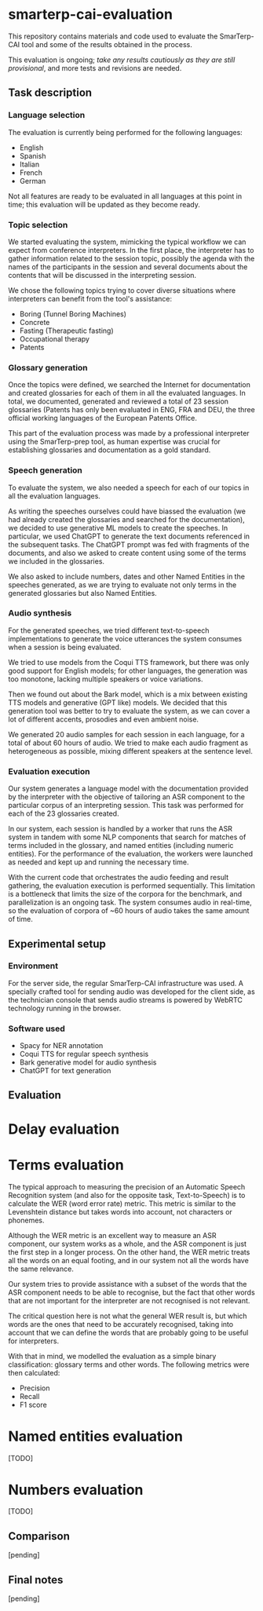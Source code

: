 # smarterp-cai-evaluation

This repository contains materials and code used to evaluate the SmarTerp-CAI tool and some of the results obtained in the process.

This evaluation is ongoing; *take any results cautiously as they are still provisional*, and more tests and revisions are needed. 


## Task description
### Language selection

The evaluation is currently being performed for the following languages:
- English
- Spanish
- Italian
- French
- German

Not all features are ready to be evaluated in all languages at this point in time; this evaluation will be updated as they become ready.

### Topic selection
We started evaluating the system, mimicking the typical workflow we can expect from conference interpreters. In the first place, the interpreter has to gather information related to the session topic, possibly the agenda with the names of the participants in the session and several documents about the contents that will be discussed in the interpreting session.

We chose the following topics trying to cover diverse situations where interpreters can benefit from the tool's assistance:
- Boring (Tunnel Boring Machines)
- Concrete
- Fasting (Therapeutic fasting)
- Occupational therapy
- Patents

### Glossary generation
Once the topics were defined, we searched the Internet for documentation and created glossaries for each of them in all the evaluated languages. In total, we documented, generated and reviewed a total of 23 session glossaries (Patents has only been evaluated in ENG, FRA and DEU, the three official working languages of the European Patents Office. 

This part of the evaluation process was made by a professional interpreter using the SmarTerp-prep tool, as human expertise was crucial for establishing glossaries and documentation as a gold standard.

### Speech generation
To evaluate the system, we also needed a speech for each of our topics in all the evaluation languages. 

As writing the speeches ourselves could have biassed the evaluation (we had already created the glossaries and searched for the documentation), we decided to use generative ML models to create the speeches. In particular, we used ChatGPT to generate the text documents referenced in the subsequent tasks. The ChatGPT prompt was fed with fragments of the documents, and also we asked to create content using some of the terms we included in the glossaries. 

We also asked to include numbers, dates and other Named Entities in the speeches generated, as we are trying to evaluate not only terms in the generated glossaries but also Named Entities.

### Audio synthesis
For the generated speeches, we tried different text-to-speech implementations to generate the voice utterances the system consumes when a session is being evaluated.

We tried to use models from the Coqui TTS framework, but there was only good support for English models; for other languages, the generation was too monotone, lacking multiple speakers or voice variations.

Then we found out about the Bark model, which is a mix between existing TTS models and generative (GPT like) models. We decided that this generation tool was better to try to evaluate the system, as we can cover a lot of different accents, prosodies and even ambient noise. 

We generated 20 audio samples for each session in each language, for a total of about 60 hours of audio. We tried to make each audio fragment as heterogeneous as possible, mixing different speakers at the sentence level.

### Evaluation execution
Our system generates a language model with the documentation provided by the interpreter with the objective of tailoring an ASR component to the particular corpus of an interpreting session. This task was performed for each of the 23 glossaries created.

In our system, each session is handled by a worker that runs the ASR system in tandem with some NLP components that search for matches of terms included in the glossary, and named entities (including numeric entities). For the performance of the evaluation, the workers were launched as needed and kept up and running the necessary time.

With the current code that orchestrates the audio feeding and result gathering, the evaluation execution is performed sequentially. This limitation is a bottleneck that limits the size of the corpora for the benchmark, and parallelization is an ongoing task. The system consumes audio in real-time, so the evaluation of corpora of ~60 hours of audio takes the same amount of time.

## Experimental setup
### Environment
For the server side, the regular SmarTerp-CAI infrastructure was used. A specially crafted tool for sending audio was developed for the client side, as the technician console that sends audio streams is powered by WebRTC technology running in the browser.

### Software used
- Spacy for NER annotation
- Coqui TTS for regular speech synthesis
- Bark generative model for audio synthesis
- ChatGPT for text generation

## Evaluation

# Delay evaluation

# Terms evaluation
The typical approach to measuring the precision of an Automatic Speech Recognition system (and also for the opposite task, Text-to-Speech) is to calculate the WER (word error rate) metric. This metric is similar to the Levenshtein distance but takes words into account, not characters or phonemes.

Although the WER metric is an excellent way to measure an ASR component, our system works as a whole, and the ASR component is just the first step in a longer process. On the other hand, the WER metric treats all the words on an equal footing, and in our system not all the words have the same relevance. 

Our system tries to provide assistance with a subset of the words that the ASR component needs to be able to recognise, but the fact that other words that are not important for the interpreter are not recognised is not relevant. 

The critical question here is not what the general WER result is, but which words are the ones that need to be accurately recognised, taking into account that we can define the words that are probably going to be useful for interpreters. 

With that in mind, we modelled the evaluation as a simple binary classification: glossary terms and other words. The following metrics were then calculated: 
- Precision
- Recall
- F1 score


# Named entities evaluation
[TODO]

# Numbers evaluation
[TODO]

## Comparison
[pending]

## Final notes
[pending]
